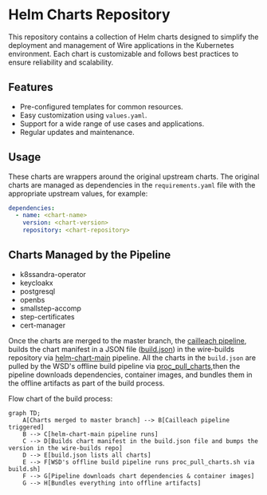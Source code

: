 # Helm Charts Repository

This repository contains a collection of Helm charts designed to simplify the deployment and management of Wire applications in the Kubernetes environment. Each chart is customizable and follows best practices to ensure reliability and scalability.

## Features

- Pre-configured templates for common resources.
- Easy customization using `values.yaml`.
- Support for a wide range of use cases and applications.
- Regular updates and maintenance.

## Usage

These charts are wrappers around the original upstream charts. The original charts are managed as dependencies in the `requirements.yaml` file with the appropriate upstream values, for example:

```yaml
dependencies:
  - name: <chart-name>
    version: <chart-version>
    repository: <chart-repository>
```

## Charts Managed by the Pipeline

- k8ssandra-operator
- keycloakx
- postgresql
- openbs
- smallstep-accomp
- step-certificates
- cert-manager

Once the charts are merged to the master branch, the [cailleach pipeline](https://github.com/zinfra/cailleach), builds the chart manifest in a JSON file ([build.json](https://github.com/wireapp/wire-builds/blob/dev/build.json)) in the wire-builds repository via [helm-chart-main](https://github.com/zinfra/cailleach/blob/master/ci/pipelines/prod-ops/helm-charts-main.dhall) pipeline. All the charts in the `build.json` are pulled by the WSD's offline build pipeline via [proc_pull_charts](https://github.com/wireapp/wire-server-deploy/blob/master/offline/tasks/proc_pull_charts.sh),then the pipeline downloads dependencies, container images, and bundles them in the offline artifacts as part of the build process.

Flow chart of the build process:

```mermaid
graph TD;
    A[Charts merged to master branch] --> B[Cailleach pipeline triggered]
    B --> C[helm-chart-main pipeline runs]
    C --> D[Builds chart manifest in the build.json file and bumps the version in the wire-builds repo]
    D --> E[build.json lists all charts]
    E --> F[WSD's offline build pipeline runs proc_pull_charts.sh via build.sh]
    F --> G[Pipeline downloads chart dependencies & container images]
    G --> H[Bundles everything into offline artifacts]
```
